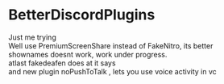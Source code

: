 # BetterDiscordPlugins
Just me trying <br>
Well use PremiumScreenShare instead of FakeNitro, its better<br>
shownames doesnt work, work under progress.<br>
atlast fakedeafen does at it says <br>
and new plugin noPushToTalk , lets you use voice activity in vc
